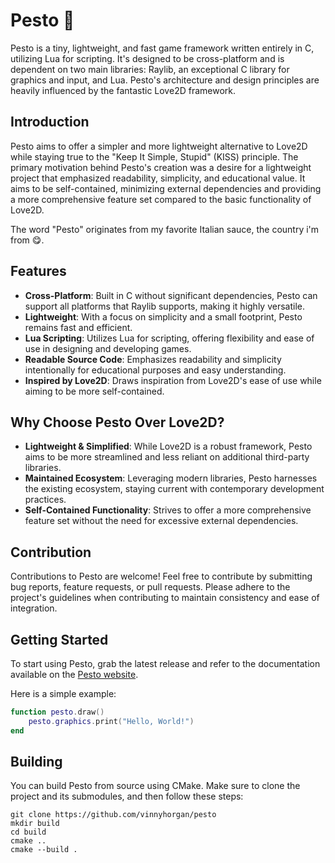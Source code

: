 # Pesto 🍃

Pesto is a tiny, lightweight, and fast game framework written entirely in C, utilizing Lua for scripting. It's designed to be cross-platform and is dependent on two main libraries: Raylib, an exceptional C library for graphics and input, and Lua. Pesto's architecture and design principles are heavily influenced by the fantastic Love2D framework.

## Introduction

Pesto aims to offer a simpler and more lightweight alternative to Love2D while staying true to the "Keep It Simple, Stupid" (KISS) principle. The primary motivation behind Pesto's creation was a desire for a lightweight project that emphasized readability, simplicity, and educational value. It aims to be self-contained, minimizing external dependencies and providing a more comprehensive feature set compared to the basic functionality of Love2D.

The word "Pesto" originates from my favorite Italian sauce, the country i'm from 😋.

## Features

- **Cross-Platform**: Built in C without significant dependencies, Pesto can support all platforms that Raylib supports, making it highly versatile.
- **Lightweight**: With a focus on simplicity and a small footprint, Pesto remains fast and efficient.
- **Lua Scripting**: Utilizes Lua for scripting, offering flexibility and ease of use in designing and developing games.
- **Readable Source Code**: Emphasizes readability and simplicity intentionally for educational purposes and easy understanding.
- **Inspired by Love2D**: Draws inspiration from Love2D's ease of use while aiming to be more self-contained.

## Why Choose Pesto Over Love2D?

- **Lightweight & Simplified**: While Love2D is a robust framework, Pesto aims to be more streamlined and less reliant on additional third-party libraries.
- **Maintained Ecosystem**: Leveraging modern libraries, Pesto harnesses the existing ecosystem, staying current with contemporary development practices.
- **Self-Contained Functionality**: Strives to offer a more comprehensive feature set without the need for excessive external dependencies.

## Contribution

Contributions to Pesto are welcome! Feel free to contribute by submitting bug reports, feature requests, or pull requests. Please adhere to the project's guidelines when contributing to maintain consistency and ease of integration.

## Getting Started

To start using Pesto, grab the latest release and refer to the documentation available on the [Pesto website](https://vinnyhorgan.github.io/pesto).

Here is a simple example:

```lua
function pesto.draw()
    pesto.graphics.print("Hello, World!")
end
```

## Building

You can build Pesto from source using CMake. Make sure to clone the project and its submodules, and then follow these steps:

```console
git clone https://github.com/vinnyhorgan/pesto
mkdir build
cd build
cmake ..
cmake --build .
```
